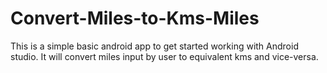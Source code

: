 # Convert-Miles-to-Kms-Miles
This is a simple basic android app to get started working with Android studio. It will convert miles input by user to equivalent kms and vice-versa.
